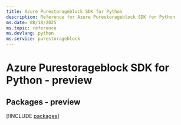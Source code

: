 ```yaml
---
title: Azure Purestorageblock SDK for Python
description: Reference for Azure Purestorageblock SDK for Python
ms.date: 08/18/2025
ms.topic: reference
ms.devlang: python
ms.service: purestorageblock
---
```

# Azure Purestorageblock SDK for Python - preview
## Packages - preview
[!INCLUDE [packages](purestorageblock-index.md)]